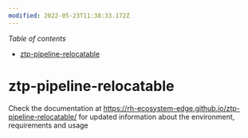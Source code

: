 ```yaml
---
modified: 2022-05-23T11:38:33.172Z
---
```


_Table of contents_

<!-- TOC -->

- [ztp-pipeline-relocatable](#ztp-pipeline-relocatable)

<!-- /TOC -->

# ztp-pipeline-relocatable

Check the documentation at <https://rh-ecosystem-edge.github.io/ztp-pipeline-relocatable/> for updated information about the environment, requirements and usage
